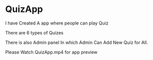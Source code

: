 # QuizApp

I have Created A app where people can play Quiz

There are 6 types of Quizes 

There is also Admin panel In which Admin Can Add New Quiz for All.

Please Watch QuizApp.mp4 for app preview
